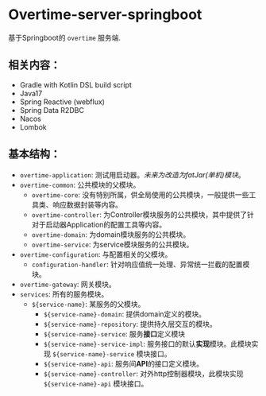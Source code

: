 # Overtime-server-springboot

基于Springboot的 `overtime` 服务端.

## 相关内容：
- Gradle with Kotlin DSL build script
- Java17
- Spring Reactive (webflux)
- Spring Data R2DBC
- Nacos
- Lombok


## 基本结构：
- `overtime-application`: 测试用启动器。*未来为改造为fatJar(单机)模块*。
- `overtime-common`: 公共模块的父模块。
  - `overtime-core`: 没有特别所属，供全局使用的公共模块，一般提供一些工具类、响应数据封装等内容。
  - `overtime-controller`: 为Controller模块服务的公共模块，其中提供了针对于启动器Application的配置工具等内容。
  - `overtime-domain`: 为domain模块服务的公共模块。
  - `overtime-service`: 为service模块服务的公共模块。
- `overtime-configuration`: 与配置相关的父模块。
  - `configuration-handler`: 针对响应值统一处理、异常统一拦截的配置模块。
- `overtime-gateway`: 网关模块。
- `services`: 所有的服务模块。
  - `${service-name}`: 某服务的父模块。
    - `${service-name}-domain`: 提供domain定义的模块。
    - `${service-name}-repository`: 提供持久层交互的模块。
    - `${service-name}-service`: 服务**接口**定义模块
    - `${service-name}-service-impl`: 服务接口的默认**实现**模块。此模块实现 `${service-name}-service` 模块接口。
    - `${service-name}-api`: 服务间**API**的接口定义模块。
    - `${service-name}-controller`: 对外http控制器模块，此模块实现 `${service-name}-api` 模块接口。

